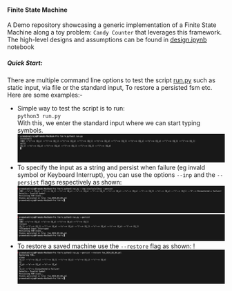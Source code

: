 #### Finite State Machine
A Demo repository showcasing a generic implementation of a Finite State Machine along a toy problem: `Candy Counter` that leverages this framework. The high-level designs and assumptions can be found in [design.ipynb](design.ipynb) notebook

##### Quick Start:
There are multiple command line options to test the script [run.py](run.py) such as static input, via file or the standard input, To restore a persisted fsm etc. Here are some examples:-

- Simple way to test the script is to run:<br>
`python3 run.py` <br>
With this, we enter the standard input where we can start typing symbols.
![Alt text](images/image.png)
- To specify the input as a string and persist when failure (eg invald symbol or Keyboard Interrupt), you can use the options `--inp` and the `--persist` flags respectively as shown:
![Alt text](images/image-1.png)
![Alt text](images/image-2.png)
- To restore a saved machine use the `--restore` flag as shown:
!![Alt text](images/image_4.png)

